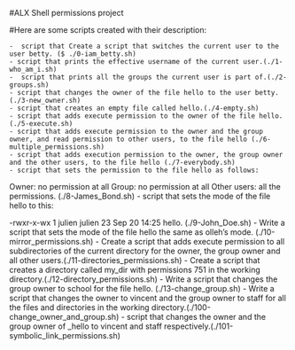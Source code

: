 #ALX Shell permissions project

#Here are some scripts created with their description:

	-  script that Create a script that switches the current user to the user betty. ($ ./0-iam_betty.sh)
	- script that prints the effective username of the current user.(./1-who_am_i.sh)
	-  script that prints all the groups the current user is part of.(./2-groups.sh)
	- script that changes the owner of the file hello to the user betty.(./3-new_owner.sh)
	- script that creates an empty file called hello.(./4-empty.sh)
	- script that adds execute permission to the owner of the file hello.(./5-execute.sh)
	- script that adds execute permission to the owner and the group owner, and read permission to other users, to the file hello (./6-multiple_permissions.sh)
	- script that adds execution permission to the owner, the group owner and the other users, to the file hello (./7-everybody.sh)
	- script that sets the permission to the file hello as follows:

Owner: no permission at all
Group: no permission at all
Other users: all the permissions. (./8-James_Bond.sh)
	-  script that sets the mode of the file hello to this:

-rwxr-x-wx 1 julien julien 23 Sep 20 14:25 hello. (./9-John_Doe.sh)
	- Write a script that sets the mode of the file hello the same as olleh’s mode. (./10-mirror_permissions.sh)
	- Create a script that adds execute permission to all subdirectories of the current directory for the owner, the group owner and all other users.(./11-directories_permissions.sh)
	- Create a script that creates a directory called my_dir with permissions 751 in the working directory.(./12-directory_permissions.sh)
	- Write a script that changes the group owner to school for the file hello. (./13-change_group.sh)
	- Write a script that changes the owner to vincent and the group owner to staff for all the files and directories in the working directory.(./100-change_owner_and_group.sh)
	-  script that changes the owner and the group owner of _hello to vincent and staff respectively.(./101-symbolic_link_permissions.sh)
